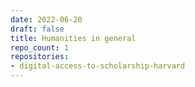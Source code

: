 ```yaml
---
date: 2022-06-20
draft: false
title: Humanities in general
repo_count: 1
repositories:
- digital-access-to-scholarship-harvard
---
```



